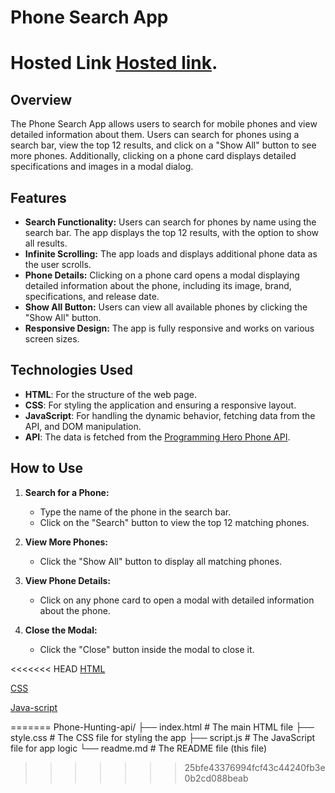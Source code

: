 # Phone Search App
# Hosted Link [Hosted link](https://nileshtiwari04.github.io/FS-21-Assignments/javascript%20Assignment/Phone-Hunting-api/index.html).

## Overview


The Phone Search App allows users to search for mobile phones and view detailed information about them. Users can search for phones using a search bar, view the top 12 results, and click on a "Show All" button to see more phones. Additionally, clicking on a phone card displays detailed specifications and images in a modal dialog.

## Features

- **Search Functionality:** Users can search for phones by name using the search bar. The app displays the top 12 results, with the option to show all results.
- **Infinite Scrolling:** The app loads and displays additional phone data as the user scrolls.
- **Phone Details:** Clicking on a phone card opens a modal displaying detailed information about the phone, including its image, brand, specifications, and release date.
- **Show All Button:** Users can view all available phones by clicking the "Show All" button.
- **Responsive Design:** The app is fully responsive and works on various screen sizes.

## Technologies Used

- **HTML**: For the structure of the web page.
- **CSS**: For styling the application and ensuring a responsive layout.
- **JavaScript**: For handling the dynamic behavior, fetching data from the API, and DOM manipulation.
- **API**: The data is fetched from the [Programming Hero Phone API](https://openapi.programming-hero.com/api/phones?search=oppo).

## How to Use

1. **Search for a Phone:**
   - Type the name of the phone in the search bar.
   - Click on the "Search" button to view the top 12 matching phones.

2. **View More Phones:**
   - Click the "Show All" button to display all matching phones.

3. **View Phone Details:**
   - Click on any phone card to open a modal with detailed information about the phone.

4. **Close the Modal:**
   - Click the "Close" button inside the modal to close it.

<<<<<<< HEAD
[HTML](./index.html)

[CSS](./style.css)

[Java-script](./script.js)



=======
Phone-Hunting-api/
├── index.html      # The main HTML file
├── style.css      # The CSS file for styling the app
├── script.js       # The JavaScript file for app logic
└── readme.md       # The README file (this file)
>>>>>>> 25bfe43376994fcf43c44240fb3e0b2cd088beab
